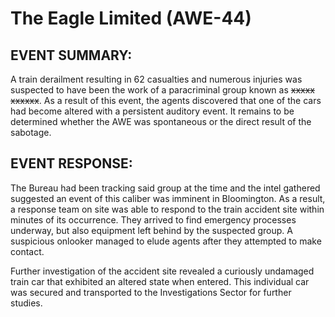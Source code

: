 # The Eagle Limited (AWE-44)

## EVENT SUMMARY:

A train derailment resulting in 62 casualties and numerous injuries was suspected to have been the work of a paracriminal group known as ~~xxxxx xxxxxx~~. As a result of this event, the agents discovered that one of the cars had become altered with a persistent auditory event. It remains to be determined whether the AWE was spontaneous or the direct result of the sabotage.

## EVENT RESPONSE:

The Bureau had been tracking said group at the time and the intel gathered suggested an event of this caliber was imminent in Bloomington. As a result, a response team on site was able to respond to the train accident site within minutes of its occurrence. They arrived to find emergency processes underway, but also equipment left behind by the suspected group. A suspicious onlooker managed to elude agents after they attempted to make contact.

Further investigation of the accident site revealed a curiously undamaged train car that exhibited an altered state when entered. This individual car was secured and transported to the Investigations Sector for further studies.
